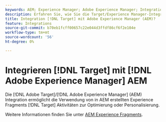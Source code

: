 ```yaml
---
keywords: AEM; Experience Manager; Adobe Experience Manager; Integration; Integration; Experience Fragments
description: Erfahren Sie, wie Sie die Target/Experience Manager-Integration verwenden.
title: Integration [!DNL Target] mit Adobe Experience Manager (AEM)?
feature: Integrations
source-git-commit: b70eb1fcff00657c22e044d3ffdf86cf6f2e104e
workflow-type: tm+mt
source-wordcount: '56'
ht-degree: 0%

---
```


# Integrieren [!DNL Target] mit [!DNL Adobe Experience Manager] AEM

Die [!DNL Adobe Target]/[!DNL Adobe Experience Manager] (AEM) Integration ermöglicht die Verwendung von in AEM erstellten Experience Fragments [!DNL Target] Aktivitäten zur Optimierung oder Personalisierung.

Weitere Informationen finden Sie unter [AEM Experience Fragments](/help/main/c-experiences/c-manage-content/aem-experience-fragments.md).